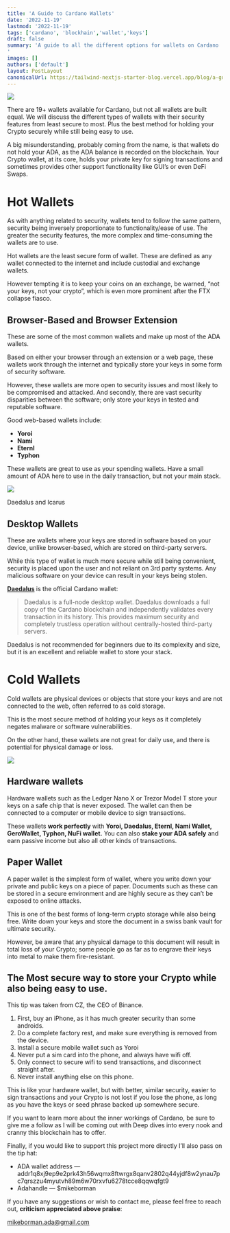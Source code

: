 ```yaml
---
title: 'A Guide to Cardano Wallets'
date: '2022-11-19'
lastmod: '2022-11-19'
tags: ['cardano', 'blockhain','wallet','keys']
draft: false
summary: 'A guide to all the different options for wallets on Cardano
'
images: []
authors: ['default']
layout: PostLayout
canonicalUrl: https://tailwind-nextjs-starter-blog.vercel.app/blog/a-guide-on-cardano-wallets
---
```


![](https://miro.medium.com/max/875/0*BVxIrG870VPHhxg5.jpg)

There are 19+ wallets available for Cardano, but not all wallets are built equal. We will discuss the different types of wallets with their security features from least secure to most. Plus the best method for holding your Crypto securely while still being easy to use.

A big misunderstanding, probably coming from the name, is that wallets do not hold your ADA, as the ADA balance is recorded on the blockchain. Your Crypto wallet, at its core, holds your private key for signing transactions and sometimes provides other support functionality like GUI’s or even DeFi Swaps.

# Hot Wallets

As with anything related to security, wallets tend to follow the same pattern, security being inversely proportionate to functionality/ease of use. The greater the security features, the more complex and time-consuming the wallets are to use.

Hot wallets are the least secure form of wallet. These are defined as any wallet connected to the internet and include custodial and exchange wallets.

However tempting it is to keep your coins on an exchange, be warned, “not your keys, not your crypto”, which is even more prominent after the FTX collapse fiasco.

## Browser-Based and Browser Extension

These are some of the most common wallets and make up most of the ADA wallets.

Based on either your browser through an extension or a web page, these wallets work through the internet and typically store your keys in some form of security software.

However, these wallets are more open to security issues and most likely to be compromised and attacked. And secondly, there are vast security disparities between the software; only store your keys in tested and reputable software.

Good web-based wallets include:

- **Yoroi**
- **Nami**
- **Eternl**
- **Typhon**

These wallets are great to use as your spending wallets. Have a small amount of ADA here to use in the daily transaction, but not your main stack.

![](https://miro.medium.com/max/624/0*r8D5EsB5wPi0aGzz.jpg)

Daedalus and Icarus

## Desktop Wallets

These are wallets where your keys are stored in software based on your device, unlike browser-based, which are stored on third-party servers.

While this type of wallet is much more secure while still being convenient, security is placed upon the user and not reliant on 3rd party systems. Any malicious software on your device can result in your keys being stolen.

[**Daedalus**](https://daedaluswallet.io/) is the official Cardano wallet:

> Daedalus is a full-node desktop wallet. Daedalus downloads a full copy of the Cardano blockchain and independently validates every transaction in its history. This provides maximum security and completely trustless operation without centrally-hosted third-party servers.

Daedalus is not recommended for beginners due to its complexity and size, but it is an excellent and reliable wallet to store your stack.

# Cold Wallets

Cold wallets are physical devices or objects that store your keys and are not connected to the web, often referred to as cold storage.

This is the most secure method of holding your keys as it completely negates malware or software vulnerabilities.

On the other hand, these wallets are not great for daily use, and there is potential for physical damage or loss.

![](https://miro.medium.com/max/875/0*p2VbRndHL6tF8GXg)

## Hardware wallets

Hardware wallets such as the Ledger Nano X or Trezor Model T store your keys on a safe chip that is never exposed. The wallet can then be connected to a computer or mobile device to sign transactions.

These wallets **work perfectly** with **Yoroi, Daedalus, Eternl, Nami Wallet, GeroWallet, Typhon, NuFi wallet.** You can also **stake your ADA safely** and earn passive income but also all other kinds of transactions.

## Paper Wallet

A paper wallet is the simplest form of wallet, where you write down your private and public keys on a piece of paper. Documents such as these can be stored in a secure environment and are highly secure as they can’t be exposed to online attacks.

This is one of the best forms of long-term crypto storage while also being free. Write down your keys and store the document in a swiss bank vault for ultimate security.

However, be aware that any physical damage to this document will result in total loss of your Crypto; some people go as far as to engrave their keys into metal to make them fire-resistant.

## The Most secure way to store your Crypto while also being easy to use.

This tip was taken from CZ, the CEO of Binance.

1.  First, buy an iPhone, as it has much greater security than some androids.
2.  Do a complete factory rest, and make sure everything is removed from the device.
3.  Install a secure mobile wallet such as Yoroi
4.  Never put a sim card into the phone, and always have wifi off.
5.  Only connect to secure wifi to send transactions, and disconnect straight after.
6.  Never install anything else on this phone.

This is like your hardware wallet, but with better, similar security, easier to sign transactions and your Crypto is not lost if you lose the phone, as long as you have the keys or seed phrase backed up somewhere secure.

If you want to learn more about the inner workings of Cardano, be sure to give me a follow as I will be coming out with Deep dives into every nook and cranny this blockchain has to offer.

Finally, if you would like to support this project more directly I’ll also pass on the tip hat:

- ADA wallet address — addr1q8xj9ep9e2prk43h56wqmx8ftwrgx8qanv2802q44yjdf8w2ynau7pc7qrszzu4myutvh89m6w70rxvfu6278tcce8qqwqfgt9
- Adahandle — $mikeborman

If you have any suggestions or wish to contact me, please feel free to reach out, **criticism appreciated above praise**:

mikeborman.ada@gmail.com
